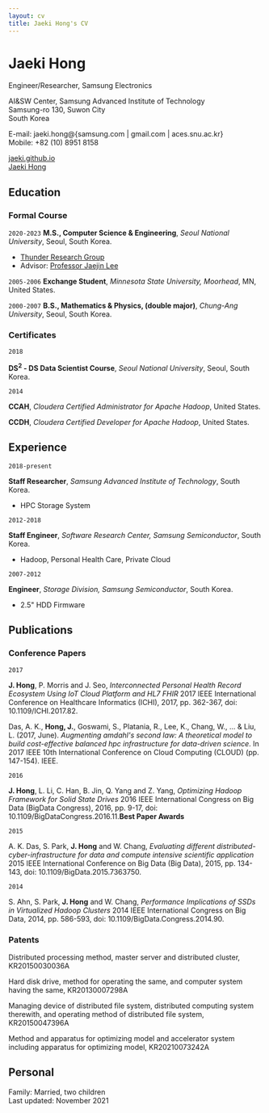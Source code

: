 ```yaml
---
layout: cv
title: Jaeki Hong's CV
---
```

# Jaeki Hong
Engineer/Researcher, Samsung Electronics

AI&SW Center, Samsung Advanced Institute of Technology<br/>
Samsung-ro 130, Suwon City<br/>
South Korea<br/>

E-mail: jaeki.hong@{samsung.com | gmail.com | aces.snu.ac.kr} <br/>
Mobile: +82 (10) 8951 8158
<div id="webaddress">
  <a href="https://jaeki.github.io"><i class="fas fa-home"></i>jaeki.github.io</a><br/>
  <a href="https://www.linkedin.com/in/jaeki-hong-39393165/"><i class="fab fa-linkedin"></i>Jaeki Hong</a>
</div>

## Education

### Formal Course

`2020-2023`
**M.S., Computer Science & Engineering**, *Seoul National University*, Seoul, South Korea.<br/>
- <a href="http://aces.snu.ac.kr">Thunder Research Group</a>
- Advisor: <a href="https://sites.google.com/view/jaejinlee">Professor Jaejin Lee</a>

`2005-2006`
**Exchange Student**, *Minnesota State University, Moorhead*, MN, United States.<br/>

`2000-2007`
**B.S., Mathematics & Physics, (double major)**, *Chung-Ang University*, Seoul, South Korea.

### Certificates

`2018`

**DS<sup>2</sup> - DS Data Scientist Course**, *Seoul National University*, Seoul, South Korea.<br/>

`2014`

**CCAH**, *Cloudera Certified Administrator for Apache Hadoop*, United States.<br/>

**CCDH**, *Cloudera Certified Developer for Apache Hadoop*, United States.<br/>


## Experience

`2018-present`

**Staff Researcher**, *Samsung Advanced Institute of Technology*, South Korea.
- HPC Storage System

`2012-2018`

**Staff Engineer**, *Software Research Center, Samsung Semiconductor*, South Korea.
- Hadoop, Personal Health Care, Private Cloud

`2007-2012`

**Engineer**, *Storage Division, Samsung Semiconductor*, South Korea.
- 2.5" HDD Firmware

## Publications

### Conference Papers

`2017`

**J. Hong**, P. Morris and J. Seo, *Interconnected Personal Health Record Ecosystem Using IoT Cloud Platform and HL7 FHIR* 2017 IEEE International Conference on Healthcare Informatics (ICHI), 2017, pp. 362-367, doi: 10.1109/ICHI.2017.82.

Das, A. K., **Hong, J.**, Goswami, S., Platania, R., Lee, K., Chang, W., ... & Liu, L. (2017, June). *Augmenting amdahl's second law: A theoretical model to build cost-effective balanced hpc infrastructure for data-driven science*. In 2017 IEEE 10th International Conference on Cloud Computing (CLOUD) (pp. 147-154). IEEE.

`2016`

**J. Hong**, L. Li, C. Han, B. Jin, Q. Yang and Z. Yang, *Optimizing Hadoop Framework for Solid State Drives* 2016 IEEE International Congress on Big Data (BigData Congress), 2016, pp. 9-17, doi: 10.1109/BigDataCongress.2016.11.**Best Paper Awards**

`2015`

A. K. Das, S. Park, **J. Hong** and W. Chang, *Evaluating different distributed-cyber-infrastructure for data and compute intensive scientific application* 2015 IEEE International Conference on Big Data (Big Data), 2015, pp. 134-143, doi: 10.1109/BigData.2015.7363750.

`2014`

S. Ahn, S. Park, **J. Hong** and W. Chang, *Performance Implications of SSDs in Virtualized Hadoop Clusters* 2014 IEEE International Congress on Big Data, 2014, pp. 586-593, doi: 10.1109/BigData.Congress.2014.90.


### Patents

Distributed processing method, master server and distributed cluster, KR20150030036A

Hard disk drive, method for operating the same, and computer system having the same, KR20130007298A

Managing device of distributed file system, distributed computing system therewith, and operating method of distributed file system, KR20150047396A

Method and apparatus for optimizing model and accelerator system including apparatus for optimizing model, KR20210073242A


## Personal

Family: Married, two children
<br/>Last updated: November 2021<br/><br/>
